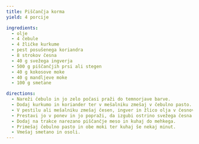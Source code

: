 ```yaml
---
title: Piščančja korma
yield: 4 porcije

ingredients:
  - olje
  - 4 čebule
  - 4 žličke kurkume
  - pest posušenega koriandra
  - 8 strokov česna
  - 40 g svežega ingverja
  - 500 g piščančjih prsi ali stegen
  - 40 g kokosove moke
  - 40 g mandljeve moke
  - 100 g smetane

directions:
  - Nareži čebulo in jo zelo počasi praži do temnorjave barve.
  - Dodaj kurkumo in koriander ter v mešalniku zmešaj v čebulno pasto.
  - V pestilu ali mešalniku zmešaj česen, ingver in žlico olja v česnovo pasto.
  - Prestavi jo v ponev in jo popraži, da izgubi ostrino svežega česna.
  - Dodaj na trakce narezano piščančje meso in kuhaj do mehkega.
  - Primešaj čebulno pasto in obe moki ter kuhaj še nekaj minut.
  - Vmešaj smetano in osoli.
---
```


<Recipe :data="$frontmatter" />
